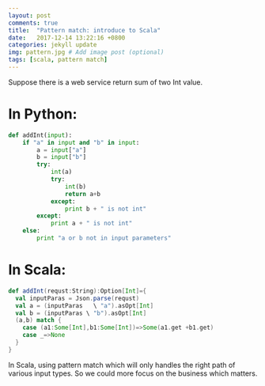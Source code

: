 ```yaml
---
layout: post
comments: true
title:  "Pattern match: introduce to Scala"
date:   2017-12-14 13:22:16 +0800
categories: jekyll update
img: pattern.jpg # Add image post (optional)
tags: [scala, pattern match]
---
```

Suppose there is a web service return sum of two Int value.
# In Python:
```python
def addInt(input):
    if "a" in input and "b" in input:
        a = input["a"]
        b = input["b"]
        try:
            int(a)
            try:
                int(b)
                return a+b
            except:
                print b + " is not int"
        except:
            print a + " is not int"
    else:
        print "a or b not in input parameters"
```

# In Scala:

```scala
def addInt(requst:String):Option[Int]={
  val inputParas = Json.parse(requst)
  val a = (inputParas   \ "a").asOpt[Int]
  val b = (inputParas \ "b").asOpt[Int]
  (a,b) match {
    case (a1:Some[Int],b1:Some[Int])=>Some(a1.get +b1.get)
    case _=>None
  }
}

```

In Scala, using pattern match which will only handles the right path of various input types. So we could more focus on the business which matters. 

[jekyll-docs]: https://jekyllrb.com/docs/home
[jekyll-gh]:   https://github.com/jekyll/jekyll
[jekyll-talk]: https://talk.jekyllrb.com/
